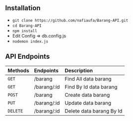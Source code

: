 ## Installation

- `git clone https://github.com/nafiaufa/Barang-API.git`
- `cd Barang-API`
- `npm install`
- Edit Config => db.config.js
- `nodemon index.js`


## API Endpoints

| Methods  | Endpoints             | Description                                                           |
| :------- | :-------------------  | :---------------------------------------------------------------------|                                                
| `GET`    | /barang               | Find All data barang                                                  |
| `GET`    | /barang/:id           | Find By Id data barang                                                |
| `POST`   | /barang               | Create data barang                                                    |
| `PUT`    | /barang/:id           | Update data barang                                                    |
| `DELETE` | /barang/:id           | Delete data barang By Id                                              |
